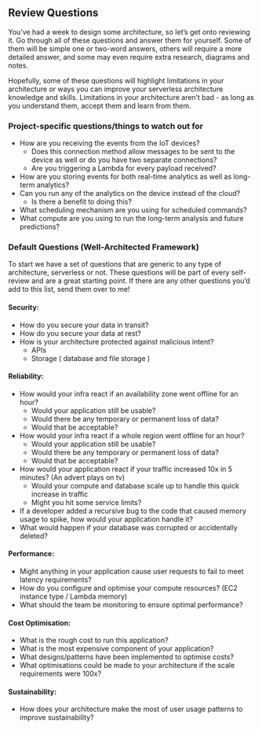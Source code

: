 ## **Review Questions**

You’ve had a week to design some architecture, so let’s get onto reviewing it. Go through all of these questions and answer them for yourself. Some of them will be simple one or two-word answers, others will require a more detailed answer, and some may even require extra research, diagrams and notes.

Hopefully, some of these questions will highlight limitations in your architecture or ways you can improve your serverless architecture knowledge and skills. Limitations in your architecture aren’t bad - as long as you understand them, accept them and learn from them.

### **Project-specific questions/things to watch out for**

- How are you receiving the events from the IoT devices?
  - Does this connection method allow messages to be sent to the device as well or do you have two separate connections?
  - Are you triggering a Lambda for every payload received?
- How are you storing events for both real-time analytics as well as long-term analytics?
- Can you run any of the analytics on the device instead of the cloud?
  - Is there a benefit to doing this?
- What scheduling mechanism are you using for scheduled commands?
- What compute are you using to run the long-term analysis and future predictions?

### **Default Questions (Well-Architected Framework)**

To start we have a set of questions that are generic to any type of architecture, serverless or not. These questions will be part of every self-review and are a great starting point. If there are any other questions you’d add to this list, send them over to me!

#### **Security:**

- How do you secure your data in transit?
- How do you secure your data at rest?
- How is your architecture protected against malicious intent?
  - APIs
  - Storage ( database and file storage )

#### **Reliability:**

- How would your infra react if an availability zone went offline for an hour?
  - Would your application still be usable?
  - Would there be any temporary or permanent loss of data?
  - Would that be acceptable?
- How would your infra react if a whole region went offline for an hour?
  - Would your application still be usable?
  - Would there be any temporary or permanent loss of data?
  - Would that be acceptable?
- How would your application react if your traffic increased 10x in 5 minutes? (An advert plays on tv)
  - Would your compute and database scale up to handle this quick increase in traffic
  - Might you hit some service limits?
- If a developer added a recursive bug to the code that caused memory usage to spike, how would your application handle it?
- What would happen if your database was corrupted or accidentally deleted?

#### **Performance:**

- Might anything in your application cause user requests to fail to meet latency requirements?
- How do you configure and optimise your compute resources? (EC2 instance type / Lambda memory)
- What should the team be monitoring to ensure optimal performance?

#### **Cost Optimisation:**

- What is the rough cost to run this application?
- What is the most expensive component of your application?
- What designs/patterns have been implemented to optimise costs?
- What optimisations could be made to your architecture if the scale requirements were 100x?

#### **Sustainability:**

- How does your architecture make the most of user usage patterns to improve sustainability?
